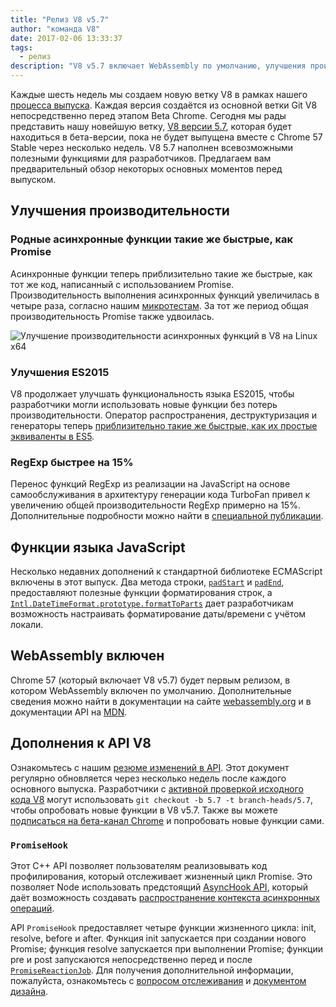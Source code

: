 ```yaml
---
title: "Релиз V8 v5.7"
author: "команда V8"
date: 2017-02-06 13:33:37
tags:
  - релиз
description: "V8 v5.7 включает WebAssembly по умолчанию, улучшения производительности и расширенную поддержку функций языка ECMAScript."
---
```

Каждые шесть недель мы создаем новую ветку V8 в рамках нашего [процесса выпуска](/docs/release-process). Каждая версия создаётся из основной ветки Git V8 непосредственно перед этапом Beta Chrome. Сегодня мы рады представить нашу новейшую ветку, [V8 версии 5.7](https://chromium.googlesource.com/v8/v8.git/+log/branch-heads/5.7), которая будет находиться в бета-версии, пока не будет выпущена вместе с Chrome 57 Stable через несколько недель. V8 5.7 наполнен всевозможными полезными функциями для разработчиков. Предлагаем вам предварительный обзор некоторых основных моментов перед выпуском.

<!--truncate-->
## Улучшения производительности

### Родные асинхронные функции такие же быстрые, как Promise

Асинхронные функции теперь приблизительно такие же быстрые, как тот же код, написанный с использованием Promise. Производительность выполнения асинхронных функций увеличилась в четыре раза, согласно нашим [микротестам](https://codereview.chromium.org/2577393002). За тот же период общая производительность Promise также удвоилась.

![Улучшение производительности асинхронных функций в V8 на Linux x64](/_img/v8-release-57/async.png)

### Улучшения ES2015

V8 продолжает улучшать функциональность языка ES2015, чтобы разработчики могли использовать новые функции без потерь производительности. Оператор распространения, деструктуризация и генераторы теперь [приблизительно такие же быстрые, как их простые эквиваленты в ES5](https://fhinkel.github.io/six-speed/).

### RegExp быстрее на 15%

Перенос функций RegExp из реализации на JavaScript на основе самообслуживания в архитектуру генерации кода TurboFan привел к увеличению общей производительности RegExp примерно на 15%. Дополнительные подробности можно найти в [специальной публикации](/blog/speeding-up-regular-expressions).

## Функции языка JavaScript

Несколько недавних дополнений к стандартной библиотеке ECMAScript включены в этот выпуск. Два метода строки, [`padStart`](https://developer.mozilla.org/en-US/docs/Web/JavaScript/Reference/Global_Objects/String/padStart) и [`padEnd`](https://developer.mozilla.org/en-US/docs/Web/JavaScript/Reference/Global_Objects/String/padEnd), предоставляют полезные функции форматирования строк, а [`Intl.DateTimeFormat.prototype.formatToParts`](https://developer.mozilla.org/en-US/docs/Web/JavaScript/Reference/Global_Objects/DateTimeFormat/formatToParts) дает разработчикам возможность настраивать форматирование даты/времени с учётом локали.

## WebAssembly включен

Chrome 57 (который включает V8 v5.7) будет первым релизом, в котором WebAssembly включен по умолчанию. Дополнительные сведения можно найти в документации на сайте [webassembly.org](http://webassembly.org/) и в документации API на [MDN](https://developer.mozilla.org/en-US/docs/WebAssembly/API).

## Дополнения к API V8

Ознакомьтесь с нашим [резюме изменений в API](https://docs.google.com/document/d/1g8JFi8T_oAE_7uAri7Njtig7fKaPDfotU6huOa1alds/edit). Этот документ регулярно обновляется через несколько недель после каждого основного выпуска. Разработчики с [активной проверкой исходного кода V8](/docs/source-code#using-git) могут использовать `git checkout -b 5.7 -t branch-heads/5.7`, чтобы опробовать новые функции в V8 v5.7. Также вы можете [подписаться на бета-канал Chrome](https://www.google.com/chrome/browser/beta.html) и попробовать новые функции сами.

### `PromiseHook`

Этот C++ API позволяет пользователям реализовывать код профилирования, который отслеживает жизненный цикл Promise. Это позволяет Node использовать предстоящий [AsyncHook API](https://github.com/nodejs/node-eps/pull/18), который даёт возможность создавать [распространение контекста асинхронных операций](https://docs.google.com/document/d/1tlQ0R6wQFGqCS5KeIw0ddoLbaSYx6aU7vyXOkv-wvlM/edit#).

API `PromiseHook` предоставляет четыре функции жизненного цикла: init, resolve, before и after. Функция init запускается при создании нового Promise; функция resolve запускается при выполнении Promise; функции pre и post запускаются непосредственно перед и после [`PromiseReactionJob`](https://tc39.es/ecma262/#sec-promisereactionjob). Для получения дополнительной информации, пожалуйста, ознакомьтесь с [вопросом отслеживания](https://bugs.chromium.org/p/v8/issues/detail?id=4643) и [документом дизайна](https://docs.google.com/document/d/1rda3yKGHimKIhg5YeoAmCOtyURgsbTH_qaYR79FELlk/edit).
